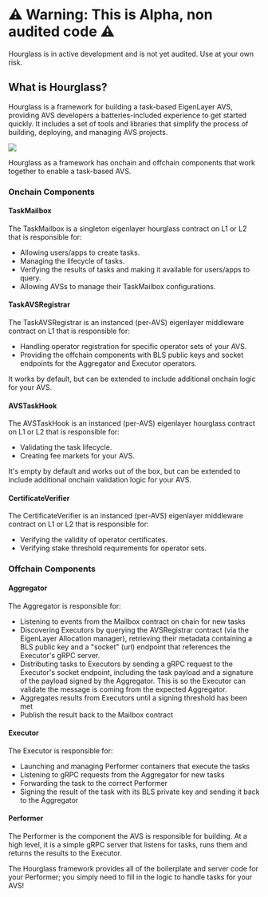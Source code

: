 # ⚠️ Warning: This is Alpha, non audited code ⚠️
Hourglass is in active development and is not yet audited. Use at your own risk.

## What is Hourglass?

Hourglass is a framework for building a task-based EigenLayer AVS, providing AVS developers a batteries-included experience to get started quickly. It includes a set of tools and libraries that simplify the process of building, deploying, and managing AVS projects.

![](docs/images/hourglass-architecture_v.01.0.svg)

Hourglass as a framework has onchain and offchain components that work together to enable a task-based AVS.

### Onchain Components

#### TaskMailbox

The TaskMailbox is a singleton eigenlayer hourglass contract on L1 or L2 that is responsible for:

* Allowing users/apps to create tasks.
* Managing the lifecycle of tasks.
* Verifying the results of tasks and making it available for users/apps to query.
* Allowing AVSs to manage their TaskMailbox configurations.

#### TaskAVSRegistrar

The TaskAVSRegistrar is an instanced (per-AVS) eigenlayer middleware contract on L1 that is responsible for:

* Handling operator registration for specific operator sets of your AVS.
* Providing the offchain components with BLS public keys and socket endpoints for the Aggregator and Executor operators.

It works by default, but can be extended to include additional onchain logic for your AVS.

#### AVSTaskHook

The AVSTaskHook is an instanced (per-AVS) eigenlayer hourglass contract on L1 or L2 that is responsible for:

* Validating the task lifecycle.
* Creating fee markets for your AVS.

It's empty by default and works out of the box, but can be extended to include additional onchain validation logic for your AVS.

#### CertificateVerifier

The CertificateVerifier is an instanced (per-AVS) eigenlayer middleware contract on L1 or L2 that is responsible for:

* Verifying the validity of operator certificates.
* Verifying stake threshold requirements for operator sets.

### Offchain Components

#### Aggregator

The Aggregator is responsible for:

* Listening to events from the Mailbox contract on chain for new tasks
* Discovering Executors by querying the AVSRegistrar contract (via the EigenLayer Allocation manager), retrieving their metadata containing a BLS public key and a "socket" (url) endpoint that references the Executor's gRPC server.
* Distributing tasks to Executors by sending a gRPC request to the Executor's socket endpoint, including the task payload and a signature of the payload signed by the Aggregator. This is so the Executor can validate the message is coming from the expected Aggregator.
* Aggregates results from Executors until a signing threshold has been met
* Publish the result back to the Mailbox contract

#### Executor

The Executor is responsible for:
* Launching and managing Performer containers that execute the tasks
* Listening to gRPC requests from the Aggregator for new tasks
* Forwarding the task to the correct Performer
* Signing the result of the task with its BLS private key and sending it back to the Aggregator


#### Performer

The Performer is the component the AVS is responsible for building. At a high level, it is a simple gRPC server that listens for tasks, runs them and returns the results to the Executor.

The Hourglass framework provides all of the boilerplate and server code for your Performer; you simply need to fill in the logic to handle tasks for your AVS!
